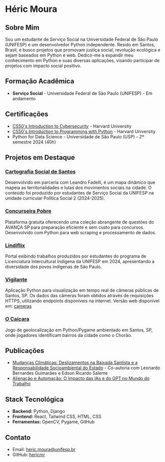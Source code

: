 # Héric Moura

## Sobre Mim
Sou um estudante de Serviço Social na Universidade Federal de São Paulo (UNIFESP) e um desenvolvedor Python independente. Resido em Santos, Brasil, e busco projetos que promovam justiça social, revolução ecológica e sejam baseados em Python e web. Dedico-me a expandir meu conhecimento em Python e suas diversas aplicações, visando participar de projetos com impacto social positivo.

## Formação Acadêmica
- **Serviço Social** - Universidade Federal de São Paulo (UNIFESP) - Em andamento

## Certificações
- [CS50's Introduction to Cybersecurity](https://cs50.harvard.edu/certificates/a8bad3df-610c-4d32-9d61-a5ebff587112) - Harvard University
- [CS50's Introduction to Programming with Python](https://cs50.harvard.edu/certificates/9537dc35-e94f-4415-b755-8ccbf17f4540) - Harvard University
- Python for Data Science - Universidade de São Paulo (USP) - 2º semestre 2024 (40h)

## Projetos em Destaque

### [Cartografia Social de Santos](https://hericmr.github.io/cartografiasocial)
Desenvolvido em parceria com Leandro Fadelli, é um mapa dinâmico que mapeia as territorialidades e lutas dos movimentos sociais na cidade. O conteúdo foi produzido por estudantes de Serviço Social da UNIFESP na unidade curricular Política Social 2 (2024-2025).

### [Concurseira Pobre](https://hericmr.github.io/ConcurseiraPobre)
Plataforma gratuita oferecendo uma coleção abrangente de questões do AVANÇA SP para preparação eficiente e sem custo para concursos. Desenvolvido com Python para web scraping e processamento de dados.

### [Lindiflix](https://hericmr.github.io/Lindiflix)
Portal exibindo trabalhos produzidos por estudantes do programa de Licenciatura Intercultural Indígena da UNIFESP em 2024, apresentando a diversidade dos povos indígenas de São Paulo.

### [Vigilante](https://github.com/hericmr/El-Vigilante)
Aplicação Python para visualização em tempo real de câmeras públicas de Santos, SP. Os dados das câmeras foram obtidos através de requisições HTTPS, utilizando endpoints disponíveis na internet. Versão web disponível em: [cameras](https://hericmr.github.io/cameras)

### [O Caiçara](https://github.com/hericmr/ocaicara)
Jogo de geolocalização em Python/Pygame ambientado em Santos, SP, onde jogadores identificam bairros da cidade como o Chorão.

## Publicações
- [Mudanças Climáticas: Deslizamentos na Baixada Santista e a Responsabilidade Socioambiental do Estado](https://doi.org/10.58422/releo2024.e1603) - Co-autoria com Leonardo Bernardes Guimarães e Edson Ricardo Saleme
- [Alienação e Automação: O Impacto das IAs e do GPT no Mundo do Trabalho](https://contrapoder.net/artigo/alienacao-e-automatizacao-o-impacto-das-ias-e-do-gpt-no-mundo-do-trabalho/)

## Stack Tecnológica
- **Backend:** Python, Django
- **Frontend:** React, Tailwind CSS, HTML, CSS
- **Ferramentas:** OpenCV, Pygame, GitHub

## Contato
- Email: [heric.moura@unifesp.br](mailto:heric.moura@unifesp.br)
- GitHub: [hericmr](https://github.com/hericmr) 